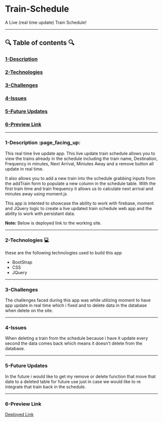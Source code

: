 # Train-Schedule
A Live (real time update) Train Schedule!

---
## :mag: Table of contents :mag:

### [1-Description](https://github.com/DrWood89/Train-Schedule#1-description-page_facing_up)
### [2-Technologies](https://github.com/DrWood89/Train-Schedule#2-technologies-computer)
### [3-Challenges](https://github.com/DrWood89/Train-Schedule#3-challenges)
### [4-Issues](https://github.com/DrWood89/Train-Schedule#4-issues)
### [5-Future Updates](https://github.com/DrWood89/Train-Schedule#4-future-updates)
### [6-Preview Link](https://github.com/DrWood89/Train-Schedule#5-preview-link)

---
### 1-Description :page\_facing\_up:

This real time live update app. This live update train schedule allows you to view the trains already in the schedule
including the train name, Destination, Frequency in minutes, Next Arrival, Miniutes Away and a remove button all 
update in real time.

It also allows you to add a new train into the schedule grabbing inputs from the addTrain form to populate a new column 
in the schedule table. With the first train time and train frequency it allows us to calculate next arrival and minutes
away using moment.js

This app is intented to showcase the ability to work with firebase, moment and JQuery logic to create a live updated
train schedule web app and the ability to work with persistant data.

**Note:** Below is deployed link to the working site.

---
### 2-Technologies  :computer:

these are the following technologies used to build this app
- BootStrap
- CSS
- JQuery

---
### 3-Challenges 

The challenges faced during this app was while utilizing moment to have app update in real time which i fixed 
and to delete data in the database when delete on the site.

---
### 4-Issues

When deleting a train from the schedule because i have it update every second the data comes back which means
it doesn't delete from the database.

---
### 5-Future Updates

In the future i would like to get my remove or delete function that move that date to a deleted table for future use
just in case we would like to re integrate that train back in the schedule.

---
### 6-Preview Link

[Deployed Link](https://drwood89.github.io/Train-Schedule/)
